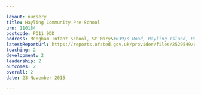 ```yaml
---

layout: nursery
title: Hayling Community Pre-School
urn: 110184
postcode: PO11 9DD
address: Mengham Infant School, St Mary&#039;s Road, Hayling Island, Hampshire, PO11 9DD
latestReportUrl: https://reports.ofsted.gov.uk/provider/files/2529549/urn/110184.pdf
teaching: 2
development: 2
leadership: 2
outcomes: 2
overall: 2
date: 23 November 2015

---
```

